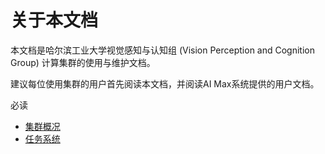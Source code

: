 # 关于本文档

本文档是哈尔滨工业大学视觉感知与认知组 (Vision Perception and Cognition Group) 计算集群的使用与维护文档。

建议每位使用集群的用户首先阅读本文档，并阅读AI Max系统提供的用户文档。

必读

* [集群概况](clusterIntro.md)
* [任务系统](jobs.md)



